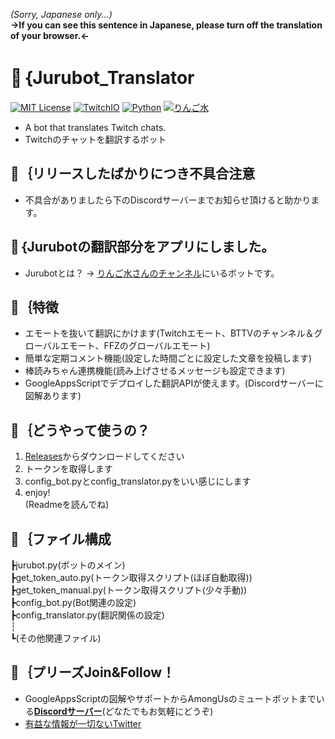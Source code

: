 _(Sorry, Japanese only...)_  
**→If you can see this sentence in Japanese, please turn off the translation of your browser.←**  
# 🐻｛Jurubot_Translator  
[![MIT License](http://img.shields.io/badge/license-MIT-blue.svg?style=flat)](https://github.com/Charahiro-tan/Jurubot_Translator/blob/main/LICENSE)
[![TwitchIO](https://img.shields.io/badge/Twitch-IO-blue)](https://github.com/TwitchIO/TwitchIO)
[![Python](https://img.shields.io/badge/Python-3.9-blue)](https://www.python.org/)
[![りんご水](https://img.shields.io/badge/%E3%82%8A%E3%82%93%E3%81%94-%E6%B0%B4-ff69b4)](https://www.twitch.tv/hanaringosui)
- A bot that translates Twitch chats.  
- Twitchのチャットを翻訳するボット</div>
  
## 🐻｛リリースしたばかりにつき不具合注意
- 不具合がありましたら下のDiscordサーバーまでお知らせ頂けると助かります。
  
## 🐻｛Jurubotの翻訳部分をアプリにしました。
- Jurubotとは？ → [りんご水さんのチャンネル](https://www.twitch.tv/hanaringosui)にいるボットです。  
  
## 🐻｛特徴  
- エモートを抜いて翻訳にかけます(Twitchエモート、BTTVのチャンネル＆グローバルエモート、FFZのグローバルエモート)
- 簡単な定期コメント機能(設定した時間ごとに設定した文章を投稿します)
- 棒読みちゃん連携機能(読み上げさせるメッセージも設定できます)
- GoogleAppsScriptでデプロイした翻訳APIが使えます。(Discordサーバーに図解あります)
  
## 🐻｛どうやって使うの？
1. [Releases](https://github.com/Charahiro-tan/Jurubot_Translator/releases)からダウンロードしてください
2. トークンを取得します
3. config_bot.pyとconfig_translator.pyをいい感じにします
4. enjoy!  
(Readmeを読んでね)

## 🐻｛ファイル構成  
┣jurubot.py(ボットのメイン)  
┣get_token_auto.py(トークン取得スクリプト(ほぼ自動取得))  
┣get_token_manual.py(トークン取得スクリプト(少々手動))  
┣config_bot.py(Bot関連の設定)  
┣config_translator.py(翻訳関係の設定)  
┆  
┗(その他関連ファイル)  
  
## 🐻｛プリーズJoin&Follow！
- GoogleAppsScriptの図解やサポートからAmongUsのミュートボットまでいる[__Discordサーバー__](https://discord.gg/bhpBKCJV8R)(どなたでもお気軽にどうぞ)
- [有益な情報が一切ないTwitter](https://twitter.com/__Charahiro)
